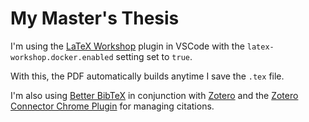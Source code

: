 # My Master's Thesis

I'm using the [LaTeX Workshop](https://marketplace.visualstudio.com/items?itemName=James-Yu.latex-workshop) plugin in VSCode with the `latex-workshop.docker.enabled` setting set to `true`.

With this, the PDF automatically builds anytime I save the `.tex` file.

I'm also using [Better BibTeX](https://retorque.re/zotero-better-bibtex/) in conjunction with [Zotero](https://www.zotero.org/) and the [Zotero Connector Chrome Plugin](https://chrome.google.com/webstore/detail/zotero-connector/ekhagklcjbdpajgpjgmbionohlpdbjgc?hl=en) for managing citations.
